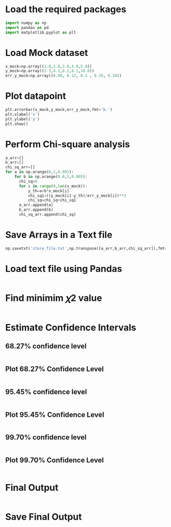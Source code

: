 # Load the required packages 

```python
import numpy as np
import pandas as pd
import matplotlib.pyplot as plt
```

# Load Mock dataset

```python
x_mock=np.array((1.0,2.0,3.0,4.0,5.0))
y_mock=np.array((2.3,4.1,6.2,8.1,10.0))
err_y_mock=np.array((0.08, 0.12, 0.2 , 0.16, 0.28))
```

# Plot datapoint

```python
plt.errorbar(x_mock,y_mock,err_y_mock,fmt='b.')
plt.xlabel('x')
plt.ylabel('y')
plt.show()
```

# Perform Chi-square analysis

```python
a_arr=[]
b_arr=[]
chi_sq_arr=[]
for a in np.arange(0,1,0.001):
    for b in np.arange(0.0,3,0.005):
      chi_sq=0
      for i in range(0,len(x_mock)):
          y_th=a+b*x_mock[i]
          chi_sq1=((y_mock[i]-y_th)/err_y_mock[i])**2
          chi_sq=chi_sq+chi_sq1
      a_arr.append(a)
      b_arr.append(b)
      chi_sq_arr.append(chi_sq)

```

# Save Arrays in a Text file
```python
np.savetxt('store_file.txt',np.transpose([a_arr,b_arr,chi_sq_arr]),fmt='%10.5f',newline='\n',delimiter=' ')

```

# Load text file using Pandas
```python

```

# Find minimim   𝜒2   value

```python

```

# Estimate Confidence Intervals
## 68.27%  confidence level

```python

```

## Plot  68.27%  Confidence Level

```python

```

## 95.45%  confidence level

```python

```

## Plot  95.45%  Confidence Level

```python

```

## 99.70%  confidence level

```python

```

## Plot  99.70%  Confidence Level

```python

```

# Final Output

```python

```

# Save Final Output

```python

```




